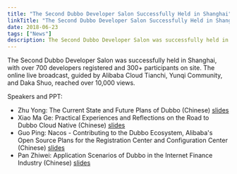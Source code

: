 ```yaml
---
title: "The Second Dubbo Developer Salon Successfully Held in Shanghai"
linkTitle: "The Second Dubbo Developer Salon Successfully Held in Shanghai"
date: 2018-06-23
tags: ["News"]
description: The Second Dubbo Developer Salon was successfully held in Shanghai.
---
```



The Second Dubbo Developer Salon was successfully held in Shanghai, with over 700 developers registered and 300+ participants on site. The online live broadcast, guided by Alibaba Cloud Tianchi, Yunqi Community, and Daka Shuo, reached over 10,000 views.

Speakers and PPT:
  * Zhu Yong: The Current State and Future Plans of Dubbo (Chinese) [slides](https://github.com/dubbo/awesome-dubbo/blob/master/slides/meetup/201806%40Shanghai/dubbo-status-and-roadmap.pdf)
  * Xiao Ma Ge: Practical Experiences and Reflections on the Road to Dubbo Cloud Native (Chinese) [slides](https://github.com/dubbo/awesome-dubbo/blob/master/slides/meetup/201806%40Shanghai/dubbo-cloud-native-practices-and-thoughts.pdf)
  * Guo Ping: Nacos - Contributing to the Dubbo Ecosystem, Alibaba's Open Source Plans for the Registration Center and Configuration Center (Chinese) [slides](https://github.com/dubbo/awesome-dubbo/blob/master/slides/meetup/201806%40Shanghai/nacos-open-source-initiative.pdf)
  * Pan Zhiwei: Application Scenarios of Dubbo in the Internet Finance Industry (Chinese) [slides](https://github.com/dubbo/awesome-dubbo/blob/master/slides/meetup/201806%40Shanghai/dubbo-practices-on-internet-finance-industries.pdf) 
